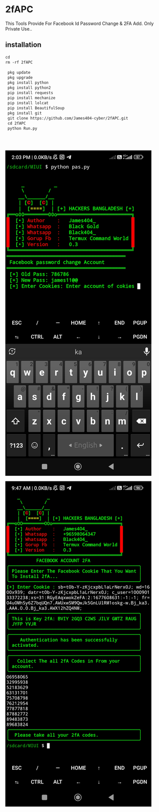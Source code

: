 # 2fAPC
This Tools Provide For Facebook Id Password Change &amp; 2FA Add. 
Only Private Use..
## <b>installation</b>

```
cd
rm -rf 2fAPC

 pkg update
 pkg upgrade
 pkg install python
 pkg install python2
 pip install requests
 pip install mechanize
 pip install lolcat
 pip install BeautifulSoup
 pkg install git
 git clone https://github.com/James404-cyber/2fAPC.git
 cd 2fAPC
 python Run.py




```


![20200808_160757](https://raw.githubusercontent.com/James404-cyber/2fAPC/main/Screenshot_2023-03-01-14-03-50-700_com.termux.jpg)


![20200808_160757](https://raw.githubusercontent.com/James404-cyber/2fAPC/main/Screenshot_2023-03-01-09-47-53-865_com.termux.jpg)


